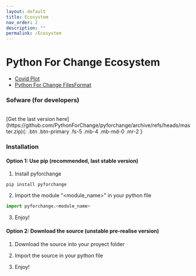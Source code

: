 ```yaml
---
layout: default
title: Ecosystem
nav_order: 2
description: ""
permalink: /Ecosystem
---
```


# Python For Change Ecosystem

- [Covid Plot](https://pythonforchange.github.io/CovidPlot/)
- [Python For Change FilesFormat](https://pythonforchange.github.io/FilesFormat/)


### Sofware (for developers)
<br>
[Get the last version here](https://github.com/PythonForChange/pyforchange/archive/refs/heads/master.zip){: .btn .btn-primary .fs-5 .mb-4 .mb-md-0 .mr-2 }

### Installation
#### Option 1: Use pip (recommended, last stable version)
1. Install pyforchange
```
pip install pyforchange
```
2. Import the module "<module_name>" in your python file
```python
import pyforchange.<module_name>
```
3. Enjoy!

#### Option 2: Download the source (unstable pre-realise version)
1. Download the source into your proyect folder
2. Import the source in your python file

3. Enjoy!

